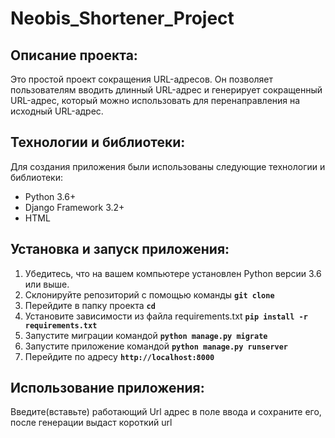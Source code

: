 # Neobis_Shortener_Project
## Описание проекта:

Это простой проект сокращения URL-адресов. Он позволяет пользователям вводить длинный URL-адрес и генерирует сокращенный URL-адрес, который можно использовать для перенаправления на исходный URL-адрес.

## **Технологии и библиотеки:**

Для создания приложения были использованы следующие технологии и библиотеки:

- Python 3.6+
- Django Framework 3.2+
- HTML

## **Установка и запуск приложения:**

1. Убедитесь, что на вашем компьютере установлен Python версии 3.6 или выше.
2. Склонируйте репозиторий с помощью команды **`git clone`**
3. Перейдите в папку проекта **`cd`**
4. Установите зависимости из файла requirements.txt **`pip install -r requirements.txt`**
5. Запустите миграции командой **`python manage.py migrate`**
6. Запустите приложение командой **`python manage.py runserver`**
7. Перейдите по адресу **`http://localhost:8000`**

## **Использование приложения:**
Введите(вставьте) работающий Url адрес в поле ввода и сохраните его, после генерации выдаст короткий url 
